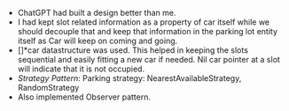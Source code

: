 * ChatGPT had built a design better than me.
* I had kept slot related information as a property of car itself while we should decouple that and keep that information in the parking lot entity itself as Car will keep on coming and going.
* []*car datastructure was used. This helped in keeping the slots sequential and easily fitting a new car if needed. Nil car pointer at a slot will indicate that it is not occupied.
* *Strategy Pattern*: Parking strategy: NearestAvailableStrategy, RandomStrategy
* Also implemented Observer pattern.
